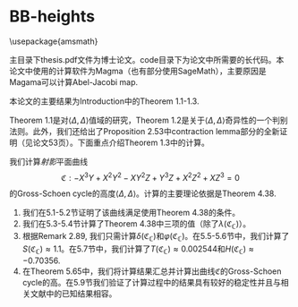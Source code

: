 # BB-heights
\usepackage{amsmath}

主目录下thesis.pdf文件为博士论文。code目录下为论文中所需要的长代码。本论文中使用的计算软件为Magma（也有部分使用SageMath），主要原因是Magama可以计算Abel-Jacobi map.

本论文的主要结果为Introduction中的Theorem 1.1-1.3.

Theorem 1.1是对$\langle\Delta,\Delta\rangle$值域的研究，Theorem 1.2是关于$\langle\Delta,\Delta\rangle$奇异性的一个判别法则。此外，我们还给出了Proposition 2.53中contraction lemma部分的全新证明（见论文53页）。下面重点介绍Theorem 1.3中的计算。

我们计算$射影$平面曲线$$\mathfrak{C}:−X^3Y + X^2Y^2 − XY^2Z + Y^3Z + X^2Z^2 + XZ^3 = 0$$的Gross-Schoen cycle的高度$\langle\Delta,\Delta\rangle$。计算的主要理论依据是Theorem 4.38.
1. 我们在5.1-5.2节证明了该曲线满足使用Theorem 4.38的条件。
2. 我们在5.3-5.4节计算了Theorem 4.38中三项的值（除了$\lambda(\mathfrak{C}_{\mathbb{C}})$）。
3. 根据Remark 2.89, 我们只需计算$\delta(\mathfrak{C}_{\mathbb{C}})$和$\varphi(\mathfrak{C}_{\mathbb{C}})$。在5.5-5.6节中，我们计算了$S(\mathfrak{C}_{\mathbb{C}})\approx1.1$。在5.7节中，我们计算了$T(\mathfrak{C}_{\mathbb{C}})\approx0.002544$和$H(\mathfrak{C}_{\mathbb{C}})\approx−0.70356.$
4. 在Theorem 5.65中，我们将计算结果汇总并计算出曲线$\mathfrak{C}$的Gross-Schoen cycle的高。在5.9节我们验证了计算过程中的结果具有较好的稳定性并且与相关文献中的已知结果相容。

